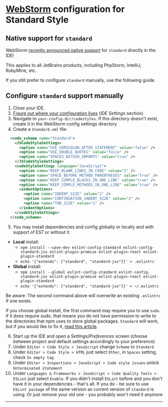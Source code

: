 # [WebStorm][webstorm-1] configuration for Standard Style

## Native support for `standard`

WebStorm [recently announced native support](https://blog.jetbrains.com/webstorm/2017/01/webstorm-2017-1-eap-171-2272/)
for `standard` directly in the IDE!

This applies to all JetBrains products, including PhpStorm, IntelliJ, RubyMine, etc.

If you still prefer to configure `standard` manually, use the following guide.

## Configure `standard` support manually

1. Close your IDE.
2. [Figure out where your configuration lives][webstorm-2] (_IDE Settings_ section)
3. Navigate to `your-config-dir/codestyles`. If this directory doesn't exist,
   create it in the WebStorm config settings directory
4. Create a `Standard.xml` file:
  ```xml
    <code_scheme name="Standard">
      <JSCodeStyleSettings>
        <option name="USE_SEMICOLON_AFTER_STATEMENT" value="false" />
        <option name="USE_DOUBLE_QUOTES" value="false" />
        <option name="SPACES_WITHIN_IMPORTS" value="true" />
      </JSCodeStyleSettings>
      <codeStyleSettings language="JavaScript">
        <option name="KEEP_BLANK_LINES_IN_CODE" value="1" />
        <option name="SPACE_BEFORE_METHOD_PARENTHESES" value="true" />
        <option name="KEEP_SIMPLE_BLOCKS_IN_ONE_LINE" value="true" />
        <option name="KEEP_SIMPLE_METHODS_IN_ONE_LINE" value="true" />
        <indentOptions>
          <option name="INDENT_SIZE" value="2" />
          <option name="CONTINUATION_INDENT_SIZE" value="2" />
          <option name="TAB_SIZE" value="2" />
        </indentOptions>
      </codeStyleSettings>
    </code_scheme>
  ```

5. You may install dependencies and config globally or locally and with support of ES7 or without it
  - **Local** install:
    - `npm install --save-dev eslint-config-standard eslint-config-standard-jsx eslint-plugin-promise eslint-plugin-react eslint-plugin-standard`
    - `echo '{"extends": ["standard", "standard-jsx"]}' > .eslintrc`
  - **Global** install:
    - `npm install --global eslint-config-standard eslint-config-standard-jsx eslint-plugin-promise eslint-plugin-react eslint-plugin-standard`
    - `echo '{"extends": ["standard", "standard-jsx"]}' > ~/.eslintrc`

  Be aware: The second command above will overwrite an existing `.eslintrc` if one exists.

  If you choose global install, the first command may require you to use `sudo`. If
  it does require sudo, that means you do not have permission to write to the
  directories that npm uses to store global packages. `Standard` will work, but if
  you would like to fix it, [read this article][npm-article].

6. Start up the IDE and open a _Settings_/_Preferences_ screen (choose between project and default settings accordingly to your preference)
7. Under `Editor > Code Style > JavaScript` change `Scheme` to `Standard`
8. Under `Editor > Code Style > HTML` just select `Other`, in `Spaces` setting, check `In empty tag`
9. Under `Editor > Inspections > JavaScript > Code style issues` untick `Unterminated statement`
10. Under `Languages & Frameworks > JavaScript > Code Quality Tools > ESLint` just select `Enable`. If you didn't install `ESLint` before and you don't have it in your dependencies - that's all. If you do - be sure to use `ESLint package` of the same version as current version of `standard` is using. Or just remove your old one - you probably won't need it anymore

---

[npm-article]: https://docs.npmjs.com/getting-started/fixing-npm-permissions
[webstorm-1]: https://www.jetbrains.com/webstorm/
[webstorm-2]: https://www.jetbrains.com/help/phpstorm/2016.1/directories-used-by-phpstorm-to-store-settings-caches-plugins-and-logs.html?origin=old_help#d66583e60
